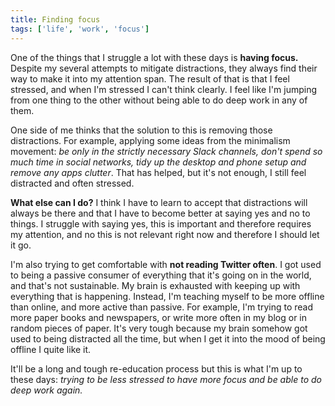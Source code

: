 ```yaml
---
title: Finding focus
tags: ['life', 'work', 'focus']
---
```


One of the things that I struggle a lot with these days is **having focus.** Despite my several attempts to mitigate distractions, they always find their way to make it into my attention span. The result of that is that I feel stressed, and when I'm stressed I can't think clearly. I feel like I'm jumping from one thing to the other without being able to do deep work in any of them.

One side of me thinks that the solution to this is removing those distractions. For example, applying some ideas from the minimalism movement: _be only in the strictly necessary Slack channels, don't spend so much time in social networks, tidy up the desktop and phone setup and remove any apps clutter_. That has helped, but it's not enough, I still feel distracted and often stressed.

**What else can I do?** I think I have to learn to accept that distractions will always be there and that I have to become better at saying yes and no to things. I struggle with saying yes, this is important and therefore requires my attention, and no this is not relevant right now and therefore I should let it go.

I'm also trying to get comfortable with **not reading Twitter often**. I got used to being a passive consumer of everything that it's going on in the world, and that's not sustainable. My brain is exhausted with keeping up with everything that is happening. Instead, I'm teaching myself to be more offline than online, and more active than passive. For example, I'm trying to read more paper books and newspapers, or write more often in my blog or in random pieces of paper. It's very tough because my brain somehow got used to being distracted all the time, but when I get it into the mood of being offline I quite like it.

It'll be a long and tough re-education process but this is what I'm up to these days: _trying to be less stressed to have more focus and be able to do deep work again._
